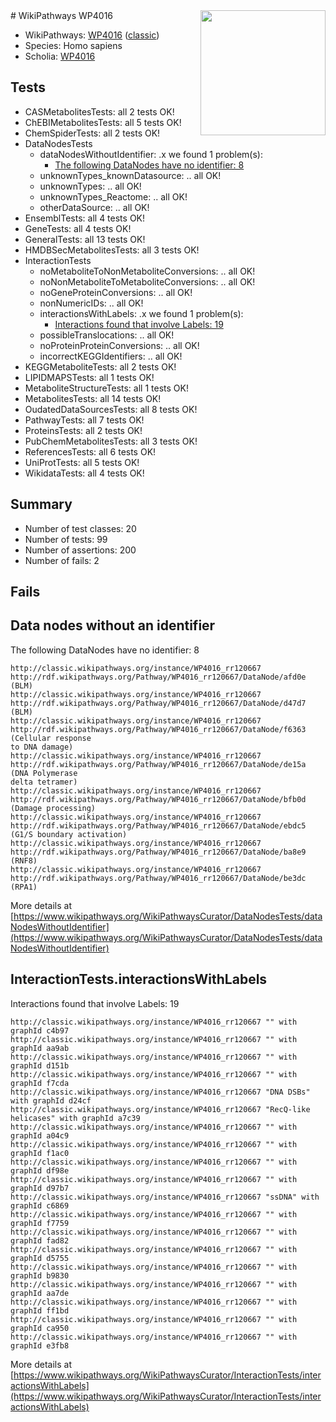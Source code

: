 <img style="float: right; width: 200px" src="https://upload.wikimedia.org/wikipedia/commons/thumb/8/83/Wplogo_with_text_500.png/640px-Wplogo_with_text_500.png" />
# WikiPathways WP4016

* WikiPathways: [WP4016](https://wikipathways.org/pathways/WP4016) ([classic](https://classic.wikipathways.org/instance/WP4016))
* Species: Homo sapiens
* Scholia: [WP4016](https://scholia.toolforge.org/wikipathways/WP4016)
## Tests
* CASMetabolitesTests: all 2 tests OK!
* ChEBIMetabolitesTests: all 5 tests OK!
* ChemSpiderTests: all 2 tests OK!
* DataNodesTests
    * dataNodesWithoutIdentifier: .x we found 1 problem(s):
        * [The following DataNodes have no identifier: 8](#d2d32fa7)
    * unknownTypes_knownDatasource: .. all OK!
    * unknownTypes: .. all OK!
    * unknownTypes_Reactome: .. all OK!
    * otherDataSource: .. all OK!
* EnsemblTests: all 4 tests OK!
* GeneTests: all 4 tests OK!
* GeneralTests: all 13 tests OK!
* HMDBSecMetabolitesTests: all 3 tests OK!
* InteractionTests
    * noMetaboliteToNonMetaboliteConversions: .. all OK!
    * noNonMetaboliteToMetaboliteConversions: .. all OK!
    * noGeneProteinConversions: .. all OK!
    * nonNumericIDs: .. all OK!
    * interactionsWithLabels: .x we found 1 problem(s):
        * [Interactions found that involve Labels: 19](#fe97a8c1)
    * possibleTranslocations: .. all OK!
    * noProteinProteinConversions: .. all OK!
    * incorrectKEGGIdentifiers: .. all OK!
* KEGGMetaboliteTests: all 2 tests OK!
* LIPIDMAPSTests: all 1 tests OK!
* MetaboliteStructureTests: all 1 tests OK!
* MetabolitesTests: all 14 tests OK!
* OudatedDataSourcesTests: all 8 tests OK!
* PathwayTests: all 7 tests OK!
* ProteinsTests: all 2 tests OK!
* PubChemMetabolitesTests: all 3 tests OK!
* ReferencesTests: all 6 tests OK!
* UniProtTests: all 5 tests OK!
* WikidataTests: all 4 tests OK!


## Summary

* Number of test classes: 20
* Number of tests: 99
* Number of assertions: 200
* Number of fails: 2

## Fails

<a name="d2d32fa7" />

## Data nodes without an identifier

The following DataNodes have no identifier: 8
```
http://classic.wikipathways.org/instance/WP4016_rr120667 http://rdf.wikipathways.org/Pathway/WP4016_rr120667/DataNode/afd0e (BLM)
http://classic.wikipathways.org/instance/WP4016_rr120667 http://rdf.wikipathways.org/Pathway/WP4016_rr120667/DataNode/d47d7 (BLM)
http://classic.wikipathways.org/instance/WP4016_rr120667 http://rdf.wikipathways.org/Pathway/WP4016_rr120667/DataNode/f6363 (Cellular response
to DNA damage)
http://classic.wikipathways.org/instance/WP4016_rr120667 http://rdf.wikipathways.org/Pathway/WP4016_rr120667/DataNode/de15a (DNA Polymerase
delta tetramer)
http://classic.wikipathways.org/instance/WP4016_rr120667 http://rdf.wikipathways.org/Pathway/WP4016_rr120667/DataNode/bfb0d (Damage processing)
http://classic.wikipathways.org/instance/WP4016_rr120667 http://rdf.wikipathways.org/Pathway/WP4016_rr120667/DataNode/ebdc5 (G1/S boundary activation)
http://classic.wikipathways.org/instance/WP4016_rr120667 http://rdf.wikipathways.org/Pathway/WP4016_rr120667/DataNode/ba8e9 (RNF8)
http://classic.wikipathways.org/instance/WP4016_rr120667 http://rdf.wikipathways.org/Pathway/WP4016_rr120667/DataNode/be3dc (RPA1)
```

More details at [https://www.wikipathways.org/WikiPathwaysCurator/DataNodesTests/dataNodesWithoutIdentifier](https://www.wikipathways.org/WikiPathwaysCurator/DataNodesTests/dataNodesWithoutIdentifier)

<a name="fe97a8c1" />

## InteractionTests.interactionsWithLabels

Interactions found that involve Labels: 19
```
http://classic.wikipathways.org/instance/WP4016_rr120667 "" with graphId c4b97
http://classic.wikipathways.org/instance/WP4016_rr120667 "" with graphId aa9ab
http://classic.wikipathways.org/instance/WP4016_rr120667 "" with graphId d151b
http://classic.wikipathways.org/instance/WP4016_rr120667 "" with graphId f7cda
http://classic.wikipathways.org/instance/WP4016_rr120667 "DNA DSBs" with graphId d24cf
http://classic.wikipathways.org/instance/WP4016_rr120667 "RecQ-like helicases" with graphId a7c39
http://classic.wikipathways.org/instance/WP4016_rr120667 "" with graphId a04c9
http://classic.wikipathways.org/instance/WP4016_rr120667 "" with graphId f1ac0
http://classic.wikipathways.org/instance/WP4016_rr120667 "" with graphId df98e
http://classic.wikipathways.org/instance/WP4016_rr120667 "" with graphId d97b7
http://classic.wikipathways.org/instance/WP4016_rr120667 "ssDNA" with graphId c6869
http://classic.wikipathways.org/instance/WP4016_rr120667 "" with graphId f7759
http://classic.wikipathways.org/instance/WP4016_rr120667 "" with graphId fad82
http://classic.wikipathways.org/instance/WP4016_rr120667 "" with graphId d5755
http://classic.wikipathways.org/instance/WP4016_rr120667 "" with graphId b9830
http://classic.wikipathways.org/instance/WP4016_rr120667 "" with graphId aa7de
http://classic.wikipathways.org/instance/WP4016_rr120667 "" with graphId ff1bd
http://classic.wikipathways.org/instance/WP4016_rr120667 "" with graphId ca950
http://classic.wikipathways.org/instance/WP4016_rr120667 "" with graphId e3fb8
```

More details at [https://www.wikipathways.org/WikiPathwaysCurator/InteractionTests/interactionsWithLabels](https://www.wikipathways.org/WikiPathwaysCurator/InteractionTests/interactionsWithLabels)

